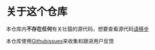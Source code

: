 # 关于这个仓库

本仓库内**不存在任何**有关壮猿的源代码，想要查看源代码[请移步](https://github.com/SuSheng13T/ZYDMP)

本仓库使用[Githubissues](https://github.com/SuSheng13T/ZYSSJPO/issues)来收集和跟进用户反馈
